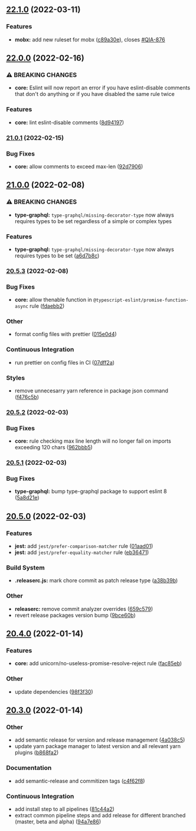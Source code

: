 ## [22.1.0](https://bitbucket.org/rimacautomobili/eslint-config/branches/compare/v22.1.0%0Dv22.0.0#diff) (2022-03-11)


### Features

* **mobx:** add new ruleset for mobx ([c89a30e](https://bitbucket.org/rimacautomobili/eslint-config/commits/c89a30e768e556529625333714492fb49b91df04)), closes [#QIA-876](https://rimac-automobili.atlassian.net/browse/QIA-876)

## [22.0.0](https://bitbucket.org/rimacautomobili/eslint-config/branches/compare/v22.0.0%0Dv21.0.1#diff) (2022-02-16)


### ⚠ BREAKING CHANGES

* **core:** Eslint will now report an error if you have eslint-disable comments that don't do
anything or if you have disabled the same rule twice

### Features

* **core:** lint eslint-disable comments ([8d94197](https://bitbucket.org/rimacautomobili/eslint-config/commits/8d9419790b236720f849740425be8714205459e4))

### [21.0.1](https://bitbucket.org/rimacautomobili/eslint-config/branches/compare/v21.0.1%0Dv21.0.0#diff) (2022-02-15)


### Bug Fixes

* **core:** allow comments to exceed max-len ([92d7906](https://bitbucket.org/rimacautomobili/eslint-config/commits/92d7906f0104a9d1a566bf7060f691f545d8620b))

## [21.0.0](https://bitbucket.org/rimacautomobili/eslint-config/branches/compare/v21.0.0%0Dv20.5.3#diff) (2022-02-08)


### ⚠ BREAKING CHANGES

* **type-graphql:** `type-graphql/missing-decorator-type` now always requires types to be set
regardless of a simple or complex types

### Features

* **type-graphql:** `type-graphql/missing-decorator-type` now always requires types to be set ([a6d7b8c](https://bitbucket.org/rimacautomobili/eslint-config/commits/a6d7b8cf4c922ef343778093b89885b9600164d3))

### [20.5.3](https://bitbucket.org/rimacautomobili/eslint-config/branches/compare/v20.5.3%0Dv20.5.2#diff) (2022-02-08)


### Bug Fixes

* **core:** allow thenable function in `@typescript-eslint/promise-function-async` rule ([fdaebb2](https://bitbucket.org/rimacautomobili/eslint-config/commits/fdaebb2e444f47efd645a97b2cdf3d64e21afb9c))


### Other

* format config files with prettier ([015e0d4](https://bitbucket.org/rimacautomobili/eslint-config/commits/015e0d4ed3c4c20dc18fe2042b2c2dbcb0ca5624))


### Continuous Integration

* run prettier on config files in CI ([07dff2a](https://bitbucket.org/rimacautomobili/eslint-config/commits/07dff2a65d3a4abb903a282f6ed78ddc986316df))


### Styles

* remove unnecesarry yarn reference in package json command ([f476c5b](https://bitbucket.org/rimacautomobili/eslint-config/commits/f476c5b4b486f72050ee863d5fe803b2cf0a7a4c))

### [20.5.2](https://bitbucket.org/rimacautomobili/eslint-config/branches/compare/v20.5.2%0Dv20.5.1#diff) (2022-02-03)


### Bug Fixes

* **core:** rule checking max line length will no longer fail on imports exceeding 120 chars ([962bbb5](https://bitbucket.org/rimacautomobili/eslint-config/commits/962bbb5da200284425d23b4a07730e327d89e00c))

### [20.5.1](https://bitbucket.org/rimacautomobili/eslint-config/branches/compare/v20.5.1%0Dv20.5.0#diff) (2022-02-03)


### Bug Fixes

* **type-graphql:** bump type-graphql package to support eslint 8 ([5a8d21e](https://bitbucket.org/rimacautomobili/eslint-config/commits/5a8d21ecb0dd33baeb18f76ea40b3503ba42fc83))

## [20.5.0](https://bitbucket.org/rimacautomobili/eslint-config/branches/compare/v20.5.0%0Dv20.4.0#diff) (2022-02-03)


### Features

* **jest:** add `jest/prefer-comparison-matcher` rule ([01aad01](https://bitbucket.org/rimacautomobili/eslint-config/commits/01aad01079372fd548d7bf0334eac41123f7c08a))
* **jest:** add `jest/prefer-equality-matcher` rule ([eb36471](https://bitbucket.org/rimacautomobili/eslint-config/commits/eb3647170d41705db2447e7d520e7cb53ce2c70e))


### Build System

* **.releaserc.js:** mark chore commit as patch release type ([a38b39b](https://bitbucket.org/rimacautomobili/eslint-config/commits/a38b39b015faf353b03cc440e4b28a59f83a582a))


### Other

* **releaserc:** remove commit analyzer overrides ([659c579](https://bitbucket.org/rimacautomobili/eslint-config/commits/659c5791a168aa9ae1482bf2670daf205341f070))
* revert release packages version bump ([9bce60b](https://bitbucket.org/rimacautomobili/eslint-config/commits/9bce60b2910a0b3a0107aa41166fc1b6c66428ec))

## [20.4.0](https://bitbucket.org/rimacautomobili/eslint-config/branches/compare/v20.4.0%0Dv20.3.0#diff) (2022-01-14)


### Features

* **core:** add unicorn/no-useless-promise-resolve-reject rule ([fac85eb](https://bitbucket.org/rimacautomobili/eslint-config/commits/fac85ebee6933fdb778b50db2c8120778454ee7a))


### Other

* update dependencies ([98f3f30](https://bitbucket.org/rimacautomobili/eslint-config/commits/98f3f304161640dbcab1c0015b943e17e3e93a5f))

## [20.3.0](https://bitbucket.org/rimacautomobili/eslint-config/branches/compare/v20.3.0%0Dv20.2.1#diff) (2022-01-14)


### Other

* add semantic release for version and release management ([4a038c5](https://bitbucket.org/rimacautomobili/eslint-config/commits/4a038c56752d2c4c51a455c3c5c999d167b735ba))
* update yarn package manager to latest version and all relevant yarn plugins ([b868fa2](https://bitbucket.org/rimacautomobili/eslint-config/commits/b868fa22f3fb340b4b09f8ef834df8ec07b20051))


### Documentation

* add semantic-release and commitizen tags ([c4f62f8](https://bitbucket.org/rimacautomobili/eslint-config/commits/c4f62f856fdb6bb2180d450e64bdc2d8fe13662d))


### Continuous Integration

* add install step to all pipelines ([81c44a2](https://bitbucket.org/rimacautomobili/eslint-config/commits/81c44a2c5bafcdb45a1033d045f51fbcb9242ed7))
* extract common pipeline steps and add release for different branched (master, beta and alpha) ([94a7e86](https://bitbucket.org/rimacautomobili/eslint-config/commits/94a7e86ff8bc67977818f701fab2df0cb0ba271d))
